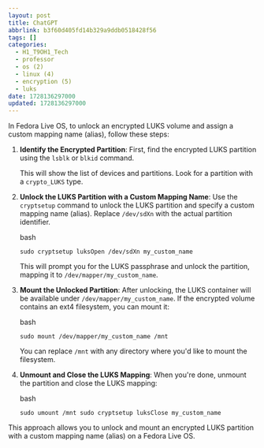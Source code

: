 ```yaml
---
layout: post
title: ChatGPT
abbrlink: b3f60d405fd14b329a9ddb0518428f56
tags: []
categories:
  - H1_T9OH1_Tech
  - professor
  - os (2)
  - linux (4)
  - encryption (5)
  - luks
date: 1728136297000
updated: 1728136297000
---
```


In Fedora Live OS, to unlock an encrypted LUKS volume and assign a custom mapping name (alias), follow these steps:

1. **Identify the Encrypted Partition**: First, find the encrypted LUKS partition using the `lsblk` or `blkid` command.

   This will show the list of devices and partitions. Look for a partition with a `crypto_LUKS` type.

2. **Unlock the LUKS Partition with a Custom Mapping Name**: Use the `cryptsetup` command to unlock the LUKS partition and specify a custom mapping name (alias). Replace `/dev/sdXn` with the actual partition identifier.

   bash

   `sudo cryptsetup luksOpen /dev/sdXn my_custom_name`

   This will prompt you for the LUKS passphrase and unlock the partition, mapping it to `/dev/mapper/my_custom_name`.

3. **Mount the Unlocked Partition**: After unlocking, the LUKS container will be available under `/dev/mapper/my_custom_name`. If the encrypted volume contains an ext4 filesystem, you can mount it:

   bash

   `sudo mount /dev/mapper/my_custom_name /mnt`

   You can replace `/mnt` with any directory where you'd like to mount the filesystem.

4. **Unmount and Close the LUKS Mapping**: When you're done, unmount the partition and close the LUKS mapping:

   bash

   `sudo umount /mnt sudo cryptsetup luksClose my_custom_name`

This approach allows you to unlock and mount an encrypted LUKS partition with a custom mapping name (alias) on a Fedora Live OS.
